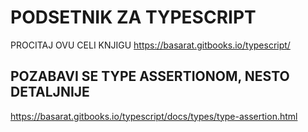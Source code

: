 # PODSETNIK ZA TYPESCRIPT

PROCITAJ OVU CELI KNJIGU <https://basarat.gitbooks.io/typescript/>

## POZABAVI SE TYPE ASSERTIONOM, NESTO DETALJNIJE

<https://basarat.gitbooks.io/typescript/docs/types/type-assertion.html>


